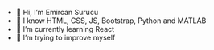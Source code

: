 - 👋 Hi, I’m Emircan Surucu
- 👀 I know HTML, CSS, JS, Bootstrap, Python and MATLAB
- 🌱 I’m currently learning React
- 💞️ I’m trying to improve myself

<!---
emircan-surucu/emircan-surucu is a ✨ special ✨ repository because its `README.md` (this file) appears on your GitHub profile.
You can click the Preview link to take a look at your changes.
--->
